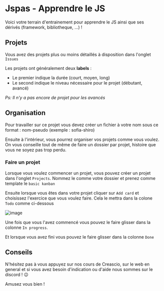 # Jspas - Apprendre le JS 

Voici votre terrain d'entrainement pour apprendre le JS ainsi que ses dérivés (framework, bibliotheque, ...) !

## Projets

Vous avez des projets plus ou moins détaillés à disposition dans l'onglet `Issues`

Les projets ont généralement deux **labels** : 
- Le premier indique la durée (court, moyen, long)
- Le second indique le niveau nécessaire pour le projet (débutant, avancé)

*Ps: Il n'y a pas encore de projet pour les avancés*

## Organisation

Pour travailler sur ce projet vous devez créer un fichier à votre nom sous ce format : nom-pseudo
(exemple : sofia-shiro)

Ensuite à l'intérieur, vous pourrez organiser vos projets comme vous voulez. 
On vous conseille tout de même de faire un dossier par projet, histoire que vous ne soyez pas trop perdu.

### Faire un projet

Lorsque vous voulez commencer un projet, vous pouvez créer un projet dans l'onglet `Projects`.
Nommez le comme votre dossier et prenez comme template le `basic kanban`

Ensuite lorsque vous êtes dans votre projet cliquer sur `Add card` et choisissez l'exercice que vous voulez faire.
Cela le mettra dans la colone `Todo` comme ci-dessous

![image](https://user-images.githubusercontent.com/59747311/135825454-37c83572-f7c5-4e01-93b0-4c43ea00241e.png)

Une fois que vous l'avez commencé vous pouvez le faire glisser dans la colonne `In progress`.

Et lorsque vous avez fini vous pouvez le faire glisser dans la colonne `Done`

## Conseils

N'hésitez pas à vous appuyez sur nos cours de Creascio, sur le web en general et si vous avez besoin d'indication ou d'aide nous sommes sur le discord ! 😉

Amusez vous bien !
